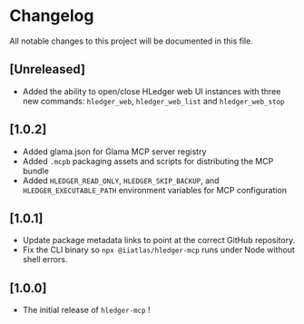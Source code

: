 # Changelog

All notable changes to this project will be documented in this file.

## [Unreleased]

- Added the ability to open/close HLedger web UI instances with three new commands: `hledger_web`, `hledger_web_list` and `hledger_web_stop`

## [1.0.2]

- Added glama.json for Glama MCP server registry
- Added `.mcpb` packaging assets and scripts for distributing the MCP bundle
- Added `HLEDGER_READ_ONLY`, `HLEDGER_SKIP_BACKUP`, and `HLEDGER_EXECUTABLE_PATH` environment variables for MCP configuration

## [1.0.1]

- Update package metadata links to point at the correct GitHub repository.
- Fix the CLI binary so `npx @iiatlas/hledger-mcp` runs under Node without shell errors.

## [1.0.0]

- The initial release of `hledger-mcp` !
